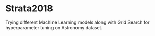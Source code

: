 # Strata2018

Trying different Machine Learning models along with Grid Search for hyperparameter tuning on Astronomy dataset.
